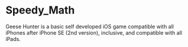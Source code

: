 # Speedy_Math
Geese Hunter is a basic self developed iOS game compatible with all iPhones after iPhone SE (2nd version), inclusive, and compatible with all iPads.

